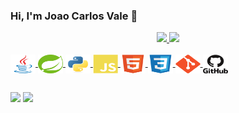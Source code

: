 ### Hi, I'm Joao Carlos Vale 👋

<div align="center">
  <a href="https://github.com/jcarlosvale">
  <img height="180em" src="https://github-readme-stats.vercel.app/api?username=jcarlosvale&show_icons=true&theme=dracula&include_all_commits=true&count_private=true"/>
  <img height="180em" src="https://github-readme-stats.vercel.app/api/top-langs/?username=jcarlosvale&layout=compact&langs_count=7&theme=dracula"/>
</div>
   
<div style="display: inline_block"><br>
  <img align="center" alt="Re-Java" height="30" width="40" src="https://github.com/devicons/devicon/blob/master/icons/java/java-original.svg">
  <img align="center" alt="Re-Java" height="30" width="40" src="https://github.com/devicons/devicon/blob/master/icons/spring/spring-original.svg">
  <img align="center" alt="Re-Java" height="30" width="40" src="https://github.com/devicons/devicon/blob/master/icons/python/python-original.svg">
  <img align="center" alt="Re-Js" height="30" width="40" src="https://raw.githubusercontent.com/devicons/devicon/master/icons/javascript/javascript-plain.svg">
  <img align="center" alt="Re-HTML" height="30" width="40" src="https://raw.githubusercontent.com/devicons/devicon/master/icons/html5/html5-original.svg">
  <img align="center" alt="Re-CSS" height="30" width="40" src="https://raw.githubusercontent.com/devicons/devicon/master/icons/css3/css3-original.svg">
  <img align="center" alt="Re-Git" height="30" width="40" src="https://github.com/devicons/devicon/blob/master/icons/git/git-original.svg">
  <img align="center" alt="Re-GitHub" height="30" width="40" src="https://github.com/devicons/devicon/blob/master/icons/github/github-original-wordmark.svg">
    
##
 
<div> 
  <a href = "mailto:jcarlos.vale@gmail.com"><img src="https://img.shields.io/badge/Gmail-D14836?style=for-the-badge&logo=gmail&logoColor=white" target="_blank"></a>
  <a href="https://www.linkedin.com/in/joaocarlosvale/" target="_blank"><img src="https://img.shields.io/badge/-LinkedIn-%230077B5?style=for-the-badge&logo=linkedin&logoColor=white" target="_blank"></a> 
</div>
